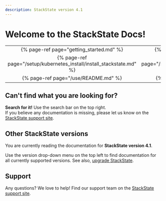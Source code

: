 ```yaml
---
description: StackState version 4.1
---
```


# Welcome to the StackState Docs!


| | |
|:---:|:---:|
| {% page-ref page="getting_started.md" %} | {% page-ref page="getting_started.md" %} |
| {% page-ref page="/setup/kubernetes_install/install_stackstate.md" %} | {% page-ref page="/setup/kubernetes_install/install_stackstate.md" %} |
| {% page-ref page="/use/README.md" %} | {% page-ref page="/use/README.md" %} |


## Can't find what you are looking for?

**Search for it!** Use the search bar on the top right.  
If you believe any documentation is missing, please let us know on the [StackState support site](http://support.stackstate.com/).

## Other StackState versions

You are currently reading the documentation for **StackState version 4.1**.

Use the version drop-down menu on the top left to find documentation for all currently supported versions. See also, [upgrade StackState](setup/upgrading.md).

## Support

Any questions? We love to help! Find our support team on the [StackState support site](http://support.stackstate.com/).

